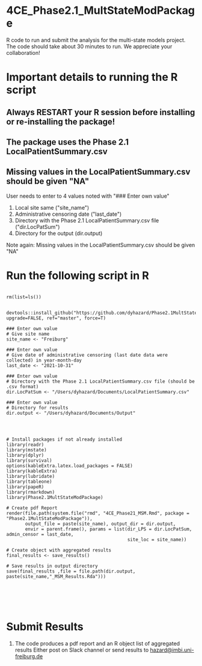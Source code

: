 # 4CE_Phase2.1_MultStateModPackage

R code to run and submit the analysis for the multi-state models project. The code should take about 30 minutes to run. We appreciate your collaboration!

# Important details to running the R script

## Always RESTART your R session before installing or re-installing the package!
## The package uses the Phase 2.1 LocalPatientSummary.csv
## Missing values in the LocalPatientSummary.csv should be given "NA" 

User needs to enter to 4 values noted with "### Enter own value"
1. Local site same ("site_name")
2. Administrative censoring date ("last_date")
3. Directory with the Phase 2.1 LocalPatientSummary.csv file ("dir.LocPatSum")
4. Directory for the output (dir.output)

Note again: Missing values in the LocalPatientSummary.csv should be given "NA"

# Run the following script in R 

```{r, echo=TRUE, message=FALSE, warning=FALSE ,include=FALSE}

rm(list=ls())


devtools::install_github("https://github.com/dyhazard/Phase2.1MultStateModPackage", upgrade=FALSE, ref="master", force=T)

### Enter own value
# Give site name
site_name <- "Freiburg"

### Enter own value
# Give date of administrative censoring (last date data were collected) in year-month-day
last_date <- "2021-10-31"

### Enter own value
# Directory with the Phase 2.1 LocalPatientSummary.csv file (should be .csv format)
dir.LocPatSum <- "/Users/dyhazard/Documents/LocalPatientSummary.csv"

### Enter own value
# Directory for results
dir.output <- "/Users/dyhazard/Documents/Output"




# Install packages if not already installed
library(readr)
library(mstate)
library(dplyr)
library(survival)
options(kableExtra.latex.load_packages = FALSE)
library(kableExtra)
library(lubridate)
library(tableone)
library(papeR)
library(rmarkdown)
library(Phase2.1MultStateModPackage)

# Create pdf Report
render(file.path(system.file("rmd", "4CE_Phase21_MSM.Rmd", package = "Phase2.1MultStateModPackage")),
       output_file = paste(site_name), output_dir = dir.output,
       envir = parent.frame(), params = list(dir_LPS = dir.LocPatSum, admin_censor = last_date,
                                             site_loc = site_name))

# Create object with aggregated results
final_results <- save_results()

# Save results in output directory
save(final_results ,file = file.path(dir.output, paste(site_name,"_MSM_Results.Rda")))






```


# Submit Results

1. The code produces a pdf report and an R object list of aggregated results  Either post on Slack channel or send results to hazard@imbi.uni-freiburg.de
